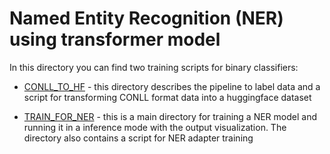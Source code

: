 # Named Entity Recognition (NER) using transformer model

In this directory you can find two training scripts for binary classifiers:

* [CONLL_TO_HF](https://github.com/eistakovskii/NLP_projects/tree/main/NER/CONLL_TO_HF) - this directory describes the pipeline to label data and a script for transforming CONLL format data into a huggingface dataset

* [TRAIN_FOR_NER](https://github.com/eistakovskii/NLP_projects/tree/main/NER/TRAIN_FOR_NER) - this is a main directory for training a NER model and running it in a inference mode with the output visualization. The directory also contains a script for NER adapter training
